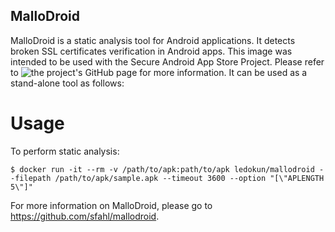 MalloDroid
---------------------------------
MalloDroid is a static analysis tool for Android applications. It detects broken SSL certificates verification in Android apps. This image was intended to be used with the Secure Android App Store Project. Please refer to ![the project's GitHub page](https://github.com/LedoKun/secure-android-app-store) for more information. It can be used as a stand-alone tool as follows:

Usage
==================

To perform static analysis:
```
$ docker run -it --rm -v /path/to/apk:path/to/apk ledokun/mallodroid --filepath /path/to/apk/sample.apk --timeout 3600 --option "[\"APLENGTH 5\"]"
```

For more information on MalloDroid, please go to https://github.com/sfahl/mallodroid.
